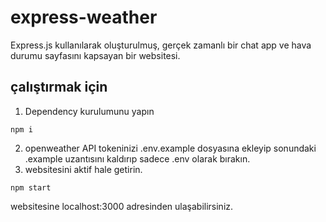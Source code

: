 # express-weather
Express.js kullanılarak oluşturulmuş, gerçek zamanlı bir chat app ve hava durumu sayfasını kapsayan bir websitesi.

## çalıştırmak için
1. Dependency kurulumunu yapın
```
npm i
```
2. openweather API tokeninizi .env.example dosyasına ekleyip sonundaki .example uzantısını kaldırıp sadece .env olarak bırakın.
3. websitesini aktif hale getirin.
```
npm start
```
   
websitesine localhost:3000 adresinden ulaşabilirsiniz.
